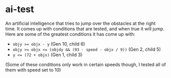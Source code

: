 # ai-test
An artificial intelligence that tries to jump over the obstacles at the right time. It comes up with conditions that are tested, and when true it will jump. Here are some of the greatest conditions it has come up with:
* `objy >= objx - y` (Gen 10, child 6)
* `objy >= objx <= (objdy && (93 - speed - objx / 9))` (Gen 2, child 5)
* `y <= (72 + objx)` (Gen 1, child 3)

(Some of these conditions only work in certain speeds though, I tested all of them with speed set to 10)
